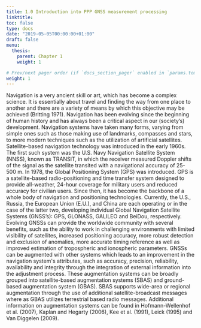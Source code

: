 ```yaml
--- 
title: 1.0 Introduction into PPP GNSS measurement processing
linktitle:
toc: false
type: docs
date: "2019-05-05T00:00:00+01:00"
draft: false
menu:
  thesis:
    parent: Chapter 1
    weight: 1

# Prev/next pager order (if `docs_section_pager` enabled in `params.toml`)
weight: 1
--- 
```


Navigation is a very ancient skill or art, which has become a complex science. It is essentially about travel and finding the way from one place to another and there are a variety of means by which this objective may be achieved (Britting 1971). Navigation has been evolving since the beginning of human history and has always been a critical aspect in our (society’s) development. Navigation systems have taken many forms, varying from simple ones such as those making use of landmarks, compasses and stars, to more modern techniques such as the utilization of artificial satellites.
Satellite-based navigation technology was introduced in the early 1960s. The first such system was the U.S. Navy Navigation Satellite System (NNSS), known as TRANSIT, in which the receiver measured Doppler shifts of the signal as the satellite transited with a navigational accuracy of 25-500 m. In 1978, the Global Positioning System (GPS) was introduced. GPS is a satellite-based radio-positioning and time transfer system designed to provide all-weather, 24-hour coverage for military users and reduced accuracy for civilian users. Since then, it has become the backbone of a whole body of navigation and positioning technologies.
Currently, the U.S., Russia, the European Union (E.U.), and China are each operating or in the case of the latter two, developing individual Global Navigation Satellite Systems (GNSS’s): GPS, GLONASS, GALILEO and BeiDou, respectively. Evolving GNSSs can provide the worldwide community with several benefits, such as the ability to work in challenging environments with limited visibility of satellites, increased positioning accuracy, more robust detection and exclusion of anomalies, more accurate timing reference as well as improved estimation of tropospheric and ionospheric parameters.
GNSSs can be augmented with other systems which leads to an improvement in the navigation system's attributes, such as accuracy, precision, reliability, availability and integrity through the integration of external information into the adjustment process. These augmentation systems can be broadly grouped into satellite-based augmentation systems (SBAS) and ground-based augmentation system (GBAS). SBAS supports wide-area or regional augmentation through the use of additional satellite-broadcast messages where as GBAS utilizes terrestrial based radio messages. Additional information on augmentation systems can be found in Hofmann-Wellenhof et al. (2007), Kaplan and Hegarty (2006), Kee et al. (1991), Leick (1995) and Van Diggelen (2009).

## 